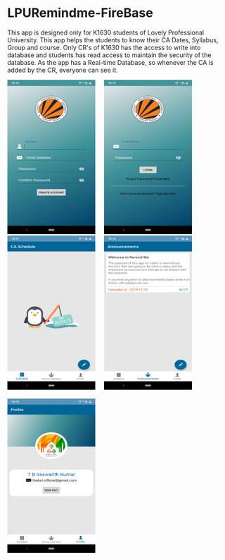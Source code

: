 # LPURemindme-FireBase

This app is designed only for K1630 students of Lovely Professional University. This app helps the students to know their CA Dates, Syllabus, Group and course.
Only CR's of K1630 has the access to write into database and students has read access to maintain the security of the database.
As the app has a Real-time Database, so whenever the CA is added by the CR, everyone can see it.


<div>
<img src="https://github.com/yaswanththaluri/LPURemindme-FireBase/blob/master/1.png" width="200px" height="350px">
&nbsp &nbsp
<img src="https://github.com/yaswanththaluri/LPURemindme-FireBase/blob/master/2.png" width="200px" height="350px">
&nbsp &nbsp
<img src="https://github.com/yaswanththaluri/LPURemindme-FireBase/blob/master/3.png" width="200px" height="350px">
&nbsp &nbsp
<img src="https://github.com/yaswanththaluri/LPURemindme-FireBase/blob/master/4.png" width="200px" height="350px">
</div>

<br>

<div>

<img src="https://github.com/yaswanththaluri/LPURemindme-FireBase/blob/master/5.png" width="200px" height="350px">


</div>
